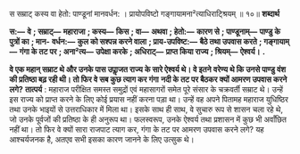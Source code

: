  

स सम्राट् कस्य वा हेतो: पाण्डूनां मानवर्धन: । प्रायोपविष्टो गङ्गायामना²त्याधिराट्श्रियम् ॥ १०॥ **शब्दार्थ** 

**स:—** **वे** **; सम्राट्—** **महाराजा** **; कस्य—** **किस** **; वा—** **अथवा** **; हेतो:—** **कारण से** **; पाण्डूनाम्—** **पाण्डु के पुत्रों का** **; मान-** **वर्धन:—** **कुल को सश्पन्न करने वाला** **; प्राय-उपविष्ट:—** **बैठे तथा उपवास करते** **; गङ्गायाम्—** **गंगा के तट पर** **; अना²त्य—** **उपेक्षा करके** **; अधिराट्—** **प्राप्त किया राज्य** **; श्रियम्—** **ऐश्वर्य।** **.** 

**वे एक महान् सम्राट थे और उनके पास उपाॢजत राज्य के सारे ऐश्वर्य थे। वे इतने** **वरेण्य थे कि उनसे पाण्डु वंश की प्रतिष्ठा बढ़ रही थी। तो फिर वे सब कुछ त्याग कर गंगा** **नदी के तट पर बैठकर क्यों आमरण उपवास करने लगे?** **तात्पर्य** : महाराज परीक्षित समस्त समुद्रों एवं महासागरों समेत पूरे संसार के चक्रवर्ती सम्राट थे। उन्हें इस राज्य को प्राप्त करने के लिए कोई प्रयास नहीं करना पड़ा था। उन्हें वह अपने पितामह महाराज युधिष्ठिर तथा उनके भाइयों से उत्तराधिकार में मिला था। इसके साथ ही साथ, वे सुचारु रूप से शासन चला रहे थे, जो उनके पूर्वजों की प्रतिष्ठा के ही अनुरूप था। फलस्वरूप, उनके ऐश्वर्य तथा प्रशासन में कुछ भी अवाँछित नहीं था। तो फिर वे क्यों सारा राजपाट त्याग कर, गंगा के तट पर आमरण उपवास करने लगे? यह आश्चर्यजनक है, अतएव सभी इसका कारण जानने के लिए उत्सुक थे। 